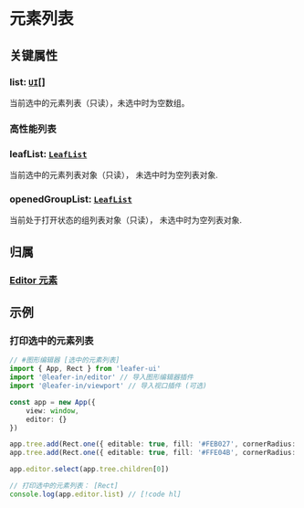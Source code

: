 # 元素列表

## 关键属性

### list: [`UI`](/reference/display/UI.md)[]

当前选中的元素列表（只读），未选中时为空数组。

### 高性能列表

### leafList: [`LeafList`](/reference/list/LeafList.md)

当前选中的元素列表对象（只读）， 未选中时为空列表对象.

### openedGroupList: [`LeafList`](/reference/list/LeafList.md)

当前处于打开状态的组列表对象（只读）， 未选中时为空列表对象.

## 归属

### [Editor 元素](/plugin/in/editor/index.md#editor-元素)

## 示例

### 打印选中的元素列表

```ts
// #图形编辑器 [选中的元素列表]
import { App, Rect } from 'leafer-ui'
import '@leafer-in/editor' // 导入图形编辑器插件
import '@leafer-in/viewport' // 导入视口插件 (可选)

const app = new App({
    view: window,
    editor: {}
})

app.tree.add(Rect.one({ editable: true, fill: '#FEB027', cornerRadius: [20, 0, 0, 20] }, 100, 100))
app.tree.add(Rect.one({ editable: true, fill: '#FFE04B', cornerRadius: [0, 20, 20, 0] }, 300, 100))

app.editor.select(app.tree.children[0])

// 打印选中的元素列表： [Rect]
console.log(app.editor.list) // [!code hl]


```
